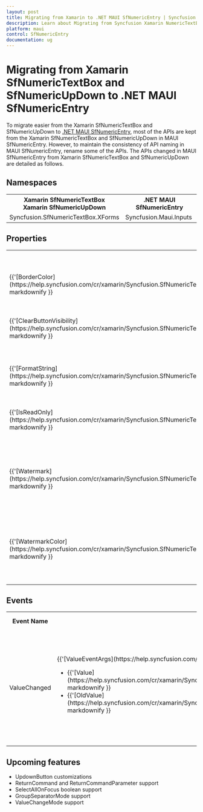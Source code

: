 ```yaml
---
layout: post
title: Migrating from Xamarin to .NET MAUI SfNumericEntry | Syncfusion 
description: Learn about Migrating from Syncfusion Xamarin NumericTextBox and NumericUpDown to Syncfusion .NET MAUI NumericEntry control and more.
platform: maui
control: SfNumericEntry
documentation: ug
---  
```


# Migrating from Xamarin SfNumericTextBox and SfNumericUpDown to .NET MAUI SfNumericEntry

To migrate easier from the Xamarin SfNumericTextBox and SfNumericUpDown to [.NET MAUI SfNumericEntry](https://help.syncfusion.com/cr/maui/Syncfusion.Maui.Inputs.SfNumericEntry.html), most of the APIs are kept from the Xamarin SfNumericTextBox and SfNumericUpDown  in MAUI SfNumericEntry. However, to maintain the consistency of API naming in MAUI SfNumericEntry, rename some of the APIs. The APIs changed in MAUI SfNumericEntry from Xamarin SfNumericTextBox and SfNumericUpDown are detailed as follows.

## Namespaces 

<table>
<tr>
<th>Xamarin SfNumericTextBox <br> Xamarin SfNumericUpDown</th>
<th>.NET MAUI SfNumericEntry</th></tr>
<tr>
<td>Syncfusion.SfNumericTextBox.XForms</td>
<td>Syncfusion.Maui.Inputs</td></tr>
</table>

## Properties

<table> 
<tr>
<th>Xamarin SfNumericTextBox <br> Xamarin SfNumericUpDown </th>
<th>.NET MAUI SfNumericEntry</th>
<th>Description</th></tr>
<tr>
<td>{{'[BorderColor](https://help.syncfusion.com/cr/xamarin/Syncfusion.SfNumericTextBox.XForms.SfNumericTextBox.html#Syncfusion_SfNumericTextBox_XForms_SfNumericTextBox_BorderColor)'| markdownify }}</td>
<td>{{'[Stroke](https://help.syncfusion.com/cr/maui/Syncfusion.Maui.Inputs.SfNumericEntry.html#Syncfusion_Maui_Inputs_SfNumericEntry_Stroke)'| markdownify }}</td>
<td>Get or set a color that describes the stroke.</td></tr>
<tr>
<td>{{'[ClearButtonVisibility](https://help.syncfusion.com/cr/xamarin/Syncfusion.SfNumericTextBox.XForms.SfNumericTextBox.html#Syncfusion_SfNumericTextBox_XForms_SfNumericTextBox_ClearButtonVisibility)'| markdownify }}</td>
<td>{{'[ShowClearButton](https://help.syncfusion.com/cr/maui/Syncfusion.Maui.Inputs.SfNumericEntry.html#Syncfusion_Maui_Inputs_SfNumericEntry_ShowClearButton)'| markdownify }}</td>
<td>Get or set a value indicating whether to show or hide the clear button in the SfNumericEntry.</td></tr>
<tr>
<td>{{'[FormatString](https://help.syncfusion.com/cr/xamarin/Syncfusion.SfNumericTextBox.XForms.SfNumericTextBox.html#Syncfusion_SfNumericTextBox_XForms_SfNumericTextBox_FormatString)'| markdownify }}</td>
<td>{{'[CustomFormat](https://help.syncfusion.com/cr/maui/Syncfusion.Maui.Inputs.SfNumericEntry.html#Syncfusion_Maui_Inputs_SfNumericEntry_CustomFormat)'| markdownify }}</td>
<td>Get or set the format used to specify the formatting of Value.</td></tr>
<tr>
<td>{{'[IsReadOnly](https://help.syncfusion.com/cr/xamarin/Syncfusion.SfNumericTextBox.XForms.SfNumericTextBox.html#Syncfusion_SfNumericTextBox_XForms_SfNumericTextBox_IsReadOnly)'| markdownify }}</td>
<td>{{'[IsEditable](https://help.syncfusion.com/cr/maui/Syncfusion.Maui.Inputs.SfNumericEntry.html#Syncfusion_Maui_Inputs_SfNumericEntry_IsEditable)'| markdownify }}</td>
<td>Get or set a value indicating whether the SfNumericEntry allows editing the value or not.</td></tr>
<tr>
<td>{{'[Watermark](https://help.syncfusion.com/cr/xamarin/Syncfusion.SfNumericTextBox.XForms.SfNumericTextBox.html#Syncfusion_SfNumericTextBox_XForms_SfNumericTextBox_Watermark)'| markdownify }}</td>
<td>{{'[Placeholder](https://help.syncfusion.com/cr/maui/Syncfusion.Maui.Inputs.SfNumericEntry.html#Syncfusion_Maui_Inputs_SfNumericEntry_Placeholder)'| markdownify }}</td>
<td>Get or set the text that is displayed in the control until the value is changed by a user action or some other operation.</td></tr>
<tr>
<td>{{'[WatermarkColor](https://help.syncfusion.com/cr/xamarin/Syncfusion.SfNumericTextBox.XForms.SfNumericTextBox.html#Syncfusion_SfNumericTextBox_XForms_SfNumericTextBox_WatermarkColor)'| markdownify }}</td>
<td>{{'[PlaceholderColor](https://help.syncfusion.com/cr/maui/Syncfusion.Maui.Inputs.SfNumericEntry.html#Syncfusion_Maui_Inputs_SfNumericEntry_PlaceholderColor)'| markdownify }}</td>
<td>Get or set the text that is displayed in the control until the value is changed by a user action or some other operation.</td></tr>
</table> 

## Events

<table> 
<tr>
<th>Event Name</th>
<th>Xamarin SfNumericTextBox <br> Xamarin SfNumericUpDown </th>
<th>.NET MAUI SfNumericEntry</th>
<th>Description</th></tr>
<tr>
<td> ValueChanged </td>
<td>{{'[ValueEventArgs](https://help.syncfusion.com/cr/xamarin/Syncfusion.SfNumericTextBox.XForms.ValueEventArgs.html)'| markdownify }}<br/> <ul> <li> {{'[Value](https://help.syncfusion.com/cr/xamarin/Syncfusion.SfNumericTextBox.XForms.ValueEventArgs.html#Syncfusion_SfNumericTextBox_XForms_ValueEventArgs_Value)'| markdownify }} </li> <li>  {{'[OldValue](https://help.syncfusion.com/cr/xamarin/Syncfusion.SfNumericTextBox.XForms.ValueEventArgs.html#Syncfusion_SfNumericTextBox_XForms_ValueEventArgs_OldValue)'| markdownify }}</li> </ul></td>
<td>{{'[NumericEntryValueChangedEventArgs](https://help.syncfusion.com/cr/maui/Syncfusion.Maui.Inputs.NumericEntryValueChangedEventArgs.html)'| markdownify }}<br/> <ul> <li> {{'[OldValue](https://help.syncfusion.com/cr/maui/Syncfusion.Maui.Inputs.NumericEntryValueChangedEventArgs.html#Syncfusion_Maui_Inputs_NumericEntryValueChangedEventArgs_OldValue)'| markdownify }} </li> <li>  {{'[NewValue](https://help.syncfusion.com/cr/maui/Syncfusion.Maui.Inputs.NumericEntryValueChangedEventArgs.html#Syncfusion_Maui_Inputs_NumericEntryValueChangedEventArgs_NewValue)'| markdownify }}</li> </ul></td>
<td>Occurs after the user triggers evaluation of new input by pressing the Enter key, clicking a spin button, or by changing focus.</td></tr>
</table> 

## Upcoming features

  * UpdownButton customizations
  * ReturnCommand and ReturnCommandParameter support
  * SelectAllOnFocus boolean support
  * GroupSeparatorMode support
  * ValueChangeMode support
